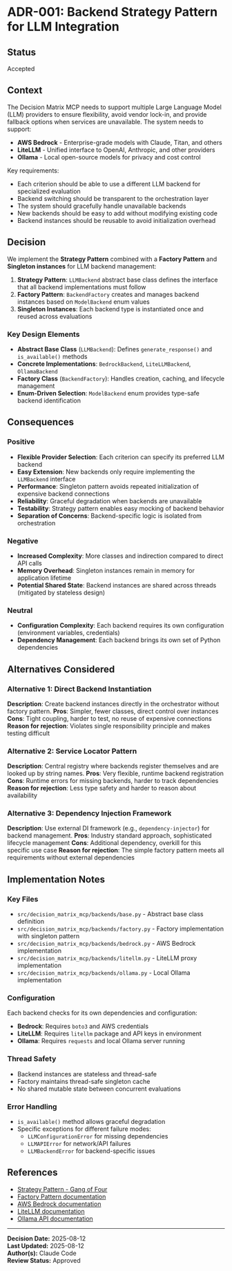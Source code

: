 # ADR-001: Backend Strategy Pattern for LLM Integration

## Status
Accepted

## Context

The Decision Matrix MCP needs to support multiple Large Language Model (LLM) providers to ensure flexibility, avoid vendor lock-in, and provide fallback options when services are unavailable. The system needs to support:

- **AWS Bedrock** - Enterprise-grade models with Claude, Titan, and others
- **LiteLLM** - Unified interface to OpenAI, Anthropic, and other providers
- **Ollama** - Local open-source models for privacy and cost control

Key requirements:
- Each criterion should be able to use a different LLM backend for specialized evaluation
- Backend switching should be transparent to the orchestration layer
- The system should gracefully handle unavailable backends
- New backends should be easy to add without modifying existing code
- Backend instances should be reusable to avoid initialization overhead

## Decision

We implement the **Strategy Pattern** combined with a **Factory Pattern** and **Singleton instances** for LLM backend management:

1. **Strategy Pattern**: `LLMBackend` abstract base class defines the interface that all backend implementations must follow
2. **Factory Pattern**: `BackendFactory` creates and manages backend instances based on `ModelBackend` enum values
3. **Singleton Instances**: Each backend type is instantiated once and reused across evaluations

### Key Design Elements

- **Abstract Base Class** (`LLMBackend`): Defines `generate_response()` and `is_available()` methods
- **Concrete Implementations**: `BedrockBackend`, `LiteLLMBackend`, `OllamaBackend`
- **Factory Class** (`BackendFactory`): Handles creation, caching, and lifecycle management
- **Enum-Driven Selection**: `ModelBackend` enum provides type-safe backend identification

## Consequences

### Positive
- **Flexible Provider Selection**: Each criterion can specify its preferred LLM backend
- **Easy Extension**: New backends only require implementing the `LLMBackend` interface
- **Performance**: Singleton pattern avoids repeated initialization of expensive backend connections
- **Reliability**: Graceful degradation when backends are unavailable
- **Testability**: Strategy pattern enables easy mocking of backend behavior
- **Separation of Concerns**: Backend-specific logic is isolated from orchestration

### Negative
- **Increased Complexity**: More classes and indirection compared to direct API calls
- **Memory Overhead**: Singleton instances remain in memory for application lifetime
- **Potential Shared State**: Backend instances are shared across threads (mitigated by stateless design)

### Neutral
- **Configuration Complexity**: Each backend requires its own configuration (environment variables, credentials)
- **Dependency Management**: Each backend brings its own set of Python dependencies

## Alternatives Considered

### Alternative 1: Direct Backend Instantiation
**Description**: Create backend instances directly in the orchestrator without factory pattern.
**Pros**: Simpler, fewer classes, direct control over instances
**Cons**: Tight coupling, harder to test, no reuse of expensive connections
**Reason for rejection**: Violates single responsibility principle and makes testing difficult

### Alternative 2: Service Locator Pattern
**Description**: Central registry where backends register themselves and are looked up by string names.
**Pros**: Very flexible, runtime backend registration
**Cons**: Runtime errors for missing backends, harder to track dependencies
**Reason for rejection**: Less type safety and harder to reason about availability

### Alternative 3: Dependency Injection Framework
**Description**: Use external DI framework (e.g., `dependency-injector`) for backend management.
**Pros**: Industry standard approach, sophisticated lifecycle management
**Cons**: Additional dependency, overkill for this specific use case
**Reason for rejection**: The simple factory pattern meets all requirements without external dependencies

## Implementation Notes

### Key Files
- `src/decision_matrix_mcp/backends/base.py` - Abstract base class definition
- `src/decision_matrix_mcp/backends/factory.py` - Factory implementation with singleton pattern
- `src/decision_matrix_mcp/backends/bedrock.py` - AWS Bedrock implementation
- `src/decision_matrix_mcp/backends/litellm.py` - LiteLLM proxy implementation
- `src/decision_matrix_mcp/backends/ollama.py` - Local Ollama implementation

### Configuration
Each backend checks for its own dependencies and configuration:
- **Bedrock**: Requires `boto3` and AWS credentials
- **LiteLLM**: Requires `litellm` package and API keys in environment
- **Ollama**: Requires `requests` and local Ollama server running

### Thread Safety
- Backend instances are stateless and thread-safe
- Factory maintains thread-safe singleton cache
- No shared mutable state between concurrent evaluations

### Error Handling
- `is_available()` method allows graceful degradation
- Specific exceptions for different failure modes:
  - `LLMConfigurationError` for missing dependencies
  - `LLMAPIError` for network/API failures
  - `LLMBackendError` for backend-specific issues

## References
- [Strategy Pattern - Gang of Four](https://en.wikipedia.org/wiki/Strategy_pattern)
- [Factory Pattern documentation](https://refactoring.guru/design-patterns/factory-method)
- [AWS Bedrock documentation](https://docs.aws.amazon.com/bedrock/)
- [LiteLLM documentation](https://docs.litellm.ai/)
- [Ollama API documentation](https://github.com/ollama/ollama/blob/main/docs/api.md)

---
**Decision Date:** 2025-08-12  
**Last Updated:** 2025-08-12  
**Author(s):** Claude Code  
**Review Status:** Approved